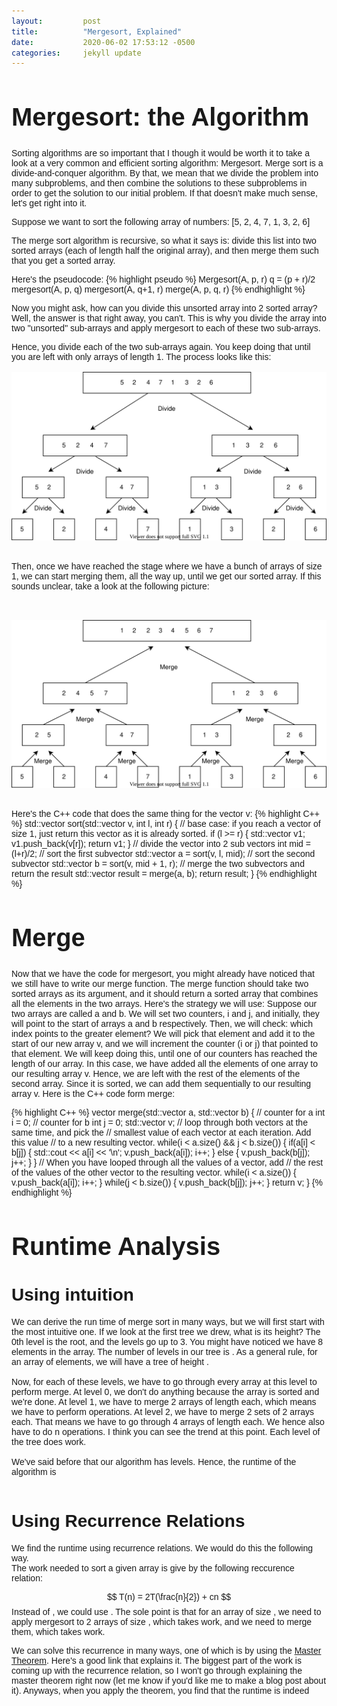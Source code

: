 ```yaml
---
layout:         post
title:          "Mergesort, Explained"
date:           2020-06-02 17:53:12 -0500
categories:     jekyll update
---
```


<link href="https://fonts.googleapis.com/css2?family=Quicksand&display=swap" rel="stylesheet">
<script src="https://cdn.mathjax.org/mathjax/latest/MathJax.js?config=TeX-AMS-MML_HTMLorMML" type="text/javascript"></script>
<div style="font-family: Quicksand, sans-serif; ">
  <h1 style="font-size: 40px;"> Mergesort: the Algorithm </h1>
  Sorting algorithms are so important that I though it would be worth it to take a look at a very common and efficient sorting algorithm: Mergesort. Merge sort is a divide-and-conquer algorithm. By that, we mean that we divide the problem into many subproblems, and then combine the solutions to these subproblems in order to get the solution to our initial problem. If that doesn't make much sense, let's get right into it.

  Suppose we want to sort the following array of numbers: [5, 2, 4, 7, 1, 3, 2, 6]

  The merge sort algorithm is recursive, so what it says is: divide this list into two sorted arrays (each of length half the original array), and then merge them such that you get a sorted array.

  Here's the pseudocode:
  {% highlight pseudo %}
  Mergesort(A, p, r)
    q = (p + r)/2
    mergesort(A, p, q)
    mergesort(A, q+1, r)
    merge(A, p, q, r)
  {% endhighlight %}

  Now you might ask, how can you divide this unsorted array into 2 sorted array? Well, the answer is that right away, you can't. This is why you divide the array into two "unsorted" sub-arrays and apply mergesort to each of these two sub-arrays.

  Hence, you divide each of the two sub-arrays again. You keep doing that until you are left with only arrays of length 1. The process looks like this:
  <br>
  <br>
  <img src="/images/mergesort_divide.svg">
  <br>
  <br>






  Then, once we have reached the stage where we have a bunch of arrays of size 1, we can start merging them, all the way up, until we get our sorted array. If this sounds unclear, take a look at the following picture:


  <br>
  <br>

  <img src="/images/mergesort_merge.svg">
  <br>
  <br>


  Here's the C++ code that does the same thing for the vector v:
  {% highlight C++ %}
  std::vector<int> sort(std::vector<int> v, int l, int r) {
    // base case: if you reach a vector of size 1, just return this vector as it is already sorted.
    if (l >= r) {
      std::vector<int> v1;
      v1.push_back(v[r]);
      return v1;
    }
    // divide the vector into 2 sub vectors
    int mid = (l+r)/2;
    // sort the first subvector
    std::vector<int> a = sort(v, l, mid);
    // sort the second subvector
    std::vector<int> b = sort(v, mid + 1, r);
    // merge the two subvectors and return the result
    std::vector<int> result = merge(a, b);
    return result;
  }
  {% endhighlight %}

  <h1 style="font-size: 40px;"> Merge </h1>

  Now that we have the code for mergesort, you might already have noticed that we still have to write our merge function. The merge function should take two sorted arrays as its argument, and it should return a sorted array that combines all the elements in the two arrays. Here's the strategy we will use: Suppose our two arrays are called a and b. We will set two counters, i and j, and initially, they will point to the start of arrays a and b respectively. Then, we will check: which index points to the greater element? We will pick that element and add it to the start of our new array v, and we will increment the counter (i or j) that pointed to that element. We will keep doing this, until one of our counters has reached the length of our array. In this case, we have added all the elements of one array to our resulting array v. Hence, we are left with the rest of the elements of the second array. Since it is sorted, we can add them sequentially to our resulting array v. Here is the C++ code form merge:

  {% highlight C++ %}
  vector<int> merge(std::vector<int> a, std::vector<int> b) {
    // counter for a
    int i = 0;
    // counter for b
    int j = 0;
    std::vector<int> v;
    // loop through both vectors at the same time, and pick the
    // smallest value of each vector at each iteration. Add this value
    // to a new resulting vector.
    while(i < a.size() && j < b.size()) {
      if(a[i] < b[j]) {
        std::cout << a[i] << '\n';
        v.push_back(a[i]);
        i++;
      } else {
        v.push_back(b[j]);
        j++;
      }
    }
    // When you have looped through all the values of a vector, add
    // the rest of the values of the other vector to the resulting vector.
    while(i < a.size()) {
      v.push_back(a[i]);
      i++;
    }
    while(j < b.size()) {
      v.push_back(b[j]);
      j++;
    }
    return v;
  }
  {% endhighlight %}

  <h1 style="font-size: 40px;"> Runtime Analysis </h1>
  <h1>Using intuition</h1>
  We can derive the run time of merge sort in many ways, but we will first start with the most intuitive one. If we look at the first tree we drew, what is its height? The 0th level is the root, and the levels go up to 3. You might have noticed we have 8 elements in the array. The number of levels in our tree is <script type="math/tex">\log(8)</script>. As a general rule, for an array of <script type="math/tex">n</script> elements, we will have a tree of height <script type="math/tex">\log(n)</script>.
  <br><br>
  Now, for each of these levels, we have to go through every array at this level to perform merge. At level 0, we don't do anything because the array is sorted and we're done. At level 1, we have to merge 2 arrays of length <script type="math/tex">n/2</script> each, which means we have to perform <script type="math/tex">n</script> operations. At level 2, we have to merge 2 sets of 2 arrays each. That means we have to go through 4 arrays of length <script type="math/tex">n/4</script> each. We hence also have to do n operations. I think you can see the trend at this point. Each level of the tree does <script type="math/tex">O(n)</script> work.
  <br><br>
  We've said before that our algorithm has <script type="math/tex">n</script> levels. Hence, the runtime of the algorithm is <script type="math/tex">O(n\log(n))</script>
  <br><br>

  <h1>Using Recurrence Relations</h1>
  We find the runtime using recurrence relations. We would do this the following way.
  <br>
  The work <script type="math/tex">T(n)</script> needed to sort a given array is give by the following reccurence relation:

  $$ T(n) = 2T(\frac{n}{2}) + cn $$
  Instead of <script type="math/tex">cn</script>, we could use <script type="math/tex">O(n)</script>. The sole point is that for an array of size <script type="math/tex">n</script>, we need to apply mergesort to 2 arrays of size <script type="math/tex">\frac{n}{2}</script>, which takes <script type="math/tex">2T(\frac{n}{2})</script> work, and we need to merge them, which takes <script type="math/tex">O(n)</script> work.

  We can solve this recurrence in many ways, one of which is by using the <a href="https://brilliant.org/wiki/master-theorem/" target="_blank"> Master Theorem</a>. Here's a good link that explains it. The biggest part of the work is coming up with the recurrence relation, so I won't go through explaining the master theorem right now (let me know if you'd like me to make a blog post about it). Anyways, when you apply the theorem, you find that the runtime is indeed <script type="math/tex">O(n\log(n))</script>


</div>
